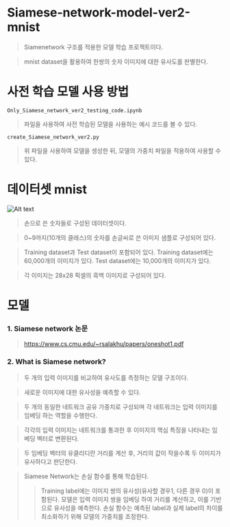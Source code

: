 # Siamese-network-model-ver2-mnist
> Siamenetwork 구조를 적용한 모델 학습 프로젝트이다.

> mnist dataset을 활용하여 한쌍의 숫자 이미지에 대한 유사도를 판별한다.


# 사전 학습 모델 사용 방법
```
Only_Siamese_network_ver2_testing_code.ipynb 
```
> 파일을 사용하여 사전 학습된 모델을 사용하는 예시 코드를 볼 수 있다.

```
create_Siamese_network_ver2.py
```
> 위 파일을 사용하여 모델을 생성한 뒤, 모델의 가중치 파일을 적용하여 사용할 수 있다.


# 데이터셋 mnist
![Alt text](https://upload.wikimedia.org/wikipedia/commons/2/27/MnistExamples.png)

> 손으로 쓴 숫자들로 구성된 데이터셋이다.

> 0~9까지(10개의 클래스)의 숫자를 손글씨로 쓴 이미지 샘플로 구성되어 있다.

> Training dataset과 Test dataset이 포함되어 있다.
> Training dataset에는 60,000개의 이미지가 있다.
> Test dataset에는 10,000개의 이미지가 있다.

> 각 이미지는 28x28 픽셀의 흑백 이미지로 구성되어 있다.


# 모델
### 1. Siamese network 논문
> https://www.cs.cmu.edu/~rsalakhu/papers/oneshot1.pdf


### 2. What is Siamese network?
> 두 개의 입력 이미지를 비교하여 유사도를 측정하는 모델 구조이다.

> 새로운 이미지에 대한 유사성을 예측할 수 있다.

> 두 개의 동일한 네트워크 공유 가중치로 구성되며 각 네트워크는 입력 이미지를 임베딩 하는 역할을 수행한다.

> 각각의 입력 이미지는 네트워크를 통과한 후 이미지의 핵심 특징을 나타내는 임베딩 벡터로 변환된다.

> 두 임베딩 벡터의 유클리디란 거리를 계산 후, 거리의 값이 작을수록 두 이미지가 유사하다고 판단한다.

> Siamese Network는 손실 함수를 통해 학습된다.
>> Training label에는 이미지 쌍의 유사성(유사할 경우1, 다른 경우 0)이 포함된다. 모델은 입력 이미지 쌍을 임베딩 하여 거리를 계산하고, 이를 기반으로 유사성을 예측한다. 손실 함수는 예측된 label과 실제 label의 차이를 최소화하기 위해 모델의 가중치를 조정한다.



